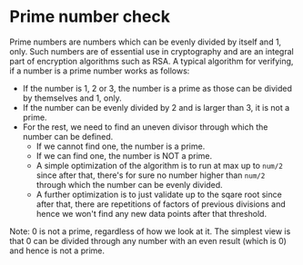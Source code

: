 # Prime number check

Prime numbers are numbers which can be evenly divided by itself and 1, only. Such numbers are of essential use in cryptography and are an integral part of encryption algorithms such as RSA. A typical algorithm for verifying, if a number is a prime number works as follows:

* If the number is 1, 2 or 3, the number is a prime as those can be divided by themselves and 1, only.
* If the number can be evenly divided by 2 and is larger than 3, it is not a prime.
* For the rest, we need to find an uneven divisor through which the number can be defined.
  * If we cannot find one, the number is a prime.
  * If we can find one, the number is NOT a prime.
  * A simple optimization of the algorithm is to run at max up to `num/2` since after that, there's for sure no number higher than `num/2` through which the number can be evenly divided.
  * A further optimization is to just validate up to the sqare root since after that, there are repetitions of factors of previous divisions and hence we won't find any new data points after that threshold.

Note: 0 is not a prime, regardless of how we look at it. The simplest view is that 0 can be divided through any number with an even result (which is 0) and hence is not a prime.